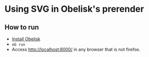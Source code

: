 # Using SVG in Obelisk's prerender

## How to run

* [Install Obelisk](https://github.com/obsidiansystems/obelisk#installing-obelisk)
* `ob run`
* Access [http://localhost:8000/](http://localhost:8000/) in any browser that is not firefox.
